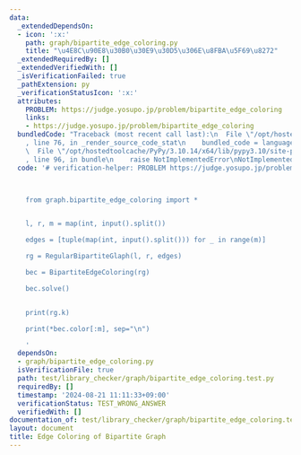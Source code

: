 ```yaml
---
data:
  _extendedDependsOn:
  - icon: ':x:'
    path: graph/bipartite_edge_coloring.py
    title: "\u4E8C\u90E8\u30B0\u30E9\u30D5\u306E\u8FBA\u5F69\u8272"
  _extendedRequiredBy: []
  _extendedVerifiedWith: []
  _isVerificationFailed: true
  _pathExtension: py
  _verificationStatusIcon: ':x:'
  attributes:
    PROBLEM: https://judge.yosupo.jp/problem/bipartite_edge_coloring
    links:
    - https://judge.yosupo.jp/problem/bipartite_edge_coloring
  bundledCode: "Traceback (most recent call last):\n  File \"/opt/hostedtoolcache/PyPy/3.10.14/x64/lib/pypy3.10/site-packages/onlinejudge_verify/documentation/build.py\"\
    , line 76, in _render_source_code_stat\n    bundled_code = language.bundle(\n\
    \  File \"/opt/hostedtoolcache/PyPy/3.10.14/x64/lib/pypy3.10/site-packages/onlinejudge_verify/languages/python.py\"\
    , line 96, in bundle\n    raise NotImplementedError\nNotImplementedError\n"
  code: '# verification-helper: PROBLEM https://judge.yosupo.jp/problem/bipartite_edge_coloring



    from graph.bipartite_edge_coloring import *


    l, r, m = map(int, input().split())

    edges = [tuple(map(int, input().split())) for _ in range(m)]

    rg = RegularBipartiteGlaph(l, r, edges)

    bec = BipartiteEdgeColoring(rg)

    bec.solve()


    print(rg.k)

    print(*bec.color[:m], sep="\n")

    '
  dependsOn:
  - graph/bipartite_edge_coloring.py
  isVerificationFile: true
  path: test/library_checker/graph/bipartite_edge_coloring.test.py
  requiredBy: []
  timestamp: '2024-08-21 11:11:33+09:00'
  verificationStatus: TEST_WRONG_ANSWER
  verifiedWith: []
documentation_of: test/library_checker/graph/bipartite_edge_coloring.test.py
layout: document
title: Edge Coloring of Bipartite Graph
---
```


